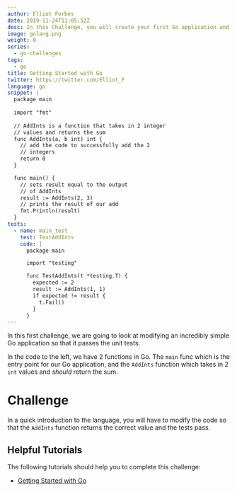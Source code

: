 ```yaml
---
author: Elliot Forbes
date: 2019-11-24T11:05:52Z
desc: In this Challenge, you will create your first Go application and commit it up to Github!
image: golang.png
weight: 0
series:
  - go-challenges
tags:
  - go
title: Getting Started with Go
twitter: https://twitter.com/Elliot_F
language: go
snippet: |
  package main
  
  import "fmt"
  
  // AddInts is a function that takes in 2 integer
  // values and returns the sum
  func AddInts(a, b int) int {
    // add the code to successfully add the 2
    // integers
    return 0
  }

  func main() {
    // sets result equal to the output
    // of AddInts
    result := AddInts(2, 3)
    // prints the result of our add
    fmt.Println(result)
  }
tests: 
  - name: main_test
    test: TestAddInts
    code: |
      package main

      import "testing"

      func TestAddInts(t *testing.T) {
        expected := 2
        result := AddInts(1, 1)
        if expected != result {
          t.Fail()
        }
      }
---
```


In this first challenge, we are going to look at modifying an incredibly simple Go application so that it passes the unit tests.

In the code to the left, we have 2 functions in Go. The `main` func which is the entry point for our Go application, and the `AddInts` function which takes in 2 `int` values and *should* return the sum.

# Challenge

In a quick introduction to the language, you will have to modify the code so that the `AddInts` function returns the correct value and the tests pass.

## Helpful Tutorials
  
The following tutorials should help you to complete this challenge:

* [Getting Started with Go](https://tutorialedge.net/golang/getting-started-with-go/)
